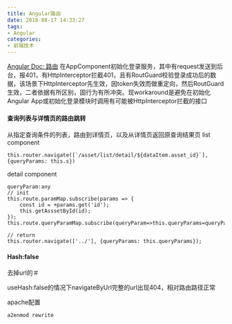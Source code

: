 ```yaml
---
title: Angular路由
date: 2018-08-17 14:33:27
tags:
- Angular
categories: 
- 前端技术
---
```

[Angular Doc: 路由](https://angular.cn/guide/routing-overview)
在AppComponent初始化登录服务，其中有request发送到后台，报401，有HttpInterceptor拦截401，且有RoutGuard校验登录成功后的数据，该场景下HttpInterceptor先生效，因token失效而做重定向，然后RoutGuard生效，二者依据有所区别，固行为有所冲突。现workaround是避免在初始化Angular App或初始化登录模块时调用有可能被HttpInterceptor拦截的接口

#### 查询列表与详情页的路由跳转
从指定查询条件的列表，路由到详情页，以及从详情页返回原查询结果页
list component
```
this.router.navigate([`/asset/list/detail/${dataItem.asset_id}`], {queryParams: this.s})
```
detail component
```
queryParam:any
// init
this.route.paramMap.subscribe(params => {
    const id = +params.get('id');
    this.getAsssetById(id);
});
this.route.queryParamMap.subscribe(queryParam=>this.queryParams=queryParam)

// return
this.router.navigate(['../'], {queryParams: this.queryParams});
```

#### Hash:false
去掉url的＃

useHash:false的情况下navigateByUrl完整的url出现404，相对路由路径正常 

apache配置
```
a2enmod rewrite
```